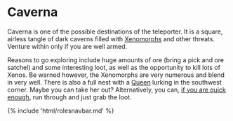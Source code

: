 # Caverna
Caverna is one of the possible destinations of the teleporter. It is a square, airless tangle of dark caverns filled with [Xenomorphs](Xenomorph.md) and other threats. Venture within only if you are well armed.


Reasons to go exploring include huge amounts of ore (bring a pick and ore satchel) and some interesting loot, as well as the opportunity to kill lots of Xenos. Be warned however, the Xenomorphs are very numerous and blend in very well. There is also a full nest with a [Queen](Xenomorph.md) lurking in the southwest corner. Maybe you can take her out? Alternatively, you can, [if you are quick enough](So-close-to-impossible-that-it-might-as-well-not-even-exist.md), run through and just grab the loot.

{% include 'html/rolesnavbar.md' %}
